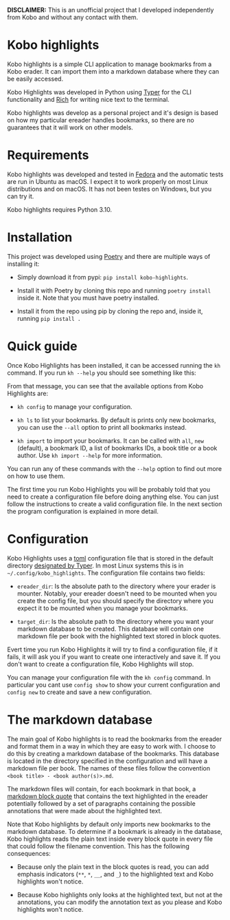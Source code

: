 **DISCLAIMER:** This is an unofficial project that I developed independently from Kobo
and without any contact with them.

# Kobo highlights 

Kobo highlights is a simple CLI application to manage bookmarks from a Kobo erader. It
can import them into a markdown database where they can be easily accessed.

Kobo Highlights was developed in Python using [Typer](https://typer.tiangolo.com/) for
the CLI functionality and [Rich](https://github.com/Textualize/rich) for writing nice
text to the terminal.

Kobo highlights was develop as a personal project and it's design is based on how my
particular ereader handles bookmarks, so there are no guarantees that it will work on
other models.

# Requirements

Kobo highlights was developed and tested in [Fedora](https://getfedora.org/) and the
automatic tests are run in Ubuntu as macOS. I expect it to work properly on most
Linux distributions and on macOS. It has not been testes on Windows, but you can try
it.

Kobo highlights requires Python 3.10.

# Installation

This project was developed using [Poetry](https://python-poetry.org/) and there are
multiple ways of installing it:

* Simply download it from pypi: `pip install kobo-highlights`.

* Install it with Poetry by cloning this repo and running `poetry install` inside it.
Note that you must have poetry installed.

* Install it from the repo using pip by cloning the repo and, inside it, running
`pip install .`

# Quick guide

Once Kobo Highlights has been installed, it can be accessed running the `kh` command.
If you run `kh --help` you should see something like this:

From that message, you can see that the available options from Kobo Highlights are:

* `kh config` to manage your configuration.

* `kh ls` to list your bookmarks. By default is prints only new bookmarks, you can use
the `--all` option to print all bookmarks instead.

* `kh import` to import your bookmarks. It can be called with `all`, `new` (default),
a bookmark ID, a list of bookmarks IDs, a book title or a book author. Use
`kh import --help` for more information.

You can run any of these commands with the `--help` option to find out more on how to
use them.

The first time you run Kobo Highlights you will be probably told that you need to create
a configuration file before doing anything else. You can just follow the instructions
to create a valid configuration file. In the next section the program configuration is
explained in more detail.

# Configuration

Kobo Highlights uses a [toml](https://github.com/toml-lang/toml) configuration file that
is stored in the default directory 
[designated by Typer](https://typer.tiangolo.com/tutorial/app-dir/). In most Linux
systems this is in `~/.config/kobo_highlights`. The configuration file contains two
fields:

* `ereader_dir`: Is the absolute path to the directory where your erader is mounter.
Notably, your ereader doesn't need to be mounted when you create the config file,
but you should specify the directory where you expect it to be mounted when you manage
your bookmarks.

* `target_dir`: Is the absolute path to the directory where you want your markdown
database to be created. This database will contain one markdown file per book with
the highlighted text stored in block quotes.

Evert time you run Kobo Highlights it will try to find a configuration file, if it
fails, it will ask you if you want to create one interactively and save it. If you
don't want to create a configuration file, Kobo Highlights will stop.

You can manage your configuration file with the `kh config` command. In particular
you cant use `config show` to show your current configuration and `config new` to
create and save a new configuration.

# The markdown database

The main goal of Kobo highlights is to read the bookmarks from the ereader and format
them in a way in which they are easy to work with. I choose to do this by creating
a markdown database of the bookmarks. This database is located in the directory
specified in the configuration and will have a markdown file per book. The names
of these files follow the convention `<book title> - <book author(s)>.md`.

The markdown files will contain, for each bookmark in that book, a
[markdown block quote](https://spec.commonmark.org/0.30/#block-quotes) that contains
the text highlighted in the ereader potentially followed by a set of paragraphs
containing the possible annotations that were made about the highlighted text.

Note that Kobo highlights by default only imports new bookmarks to the markdown
database. To determine if a bookmark is already in the database, Kobo highlights reads
the plain text inside every block quote in every file that could follow the filename
convention. This has the following consequences:

* Because only the plain text in the block quotes is read, you can add emphasis
indicators (`**`, `*`, `__`, and `_`) to the highlighted text and Kobo highlights
won't notice.

* Because Kobo highlights only looks at the highlighted text, but not at the
annotations, you can modify the annotation text as you please and Kobo highlights
won't notice.
